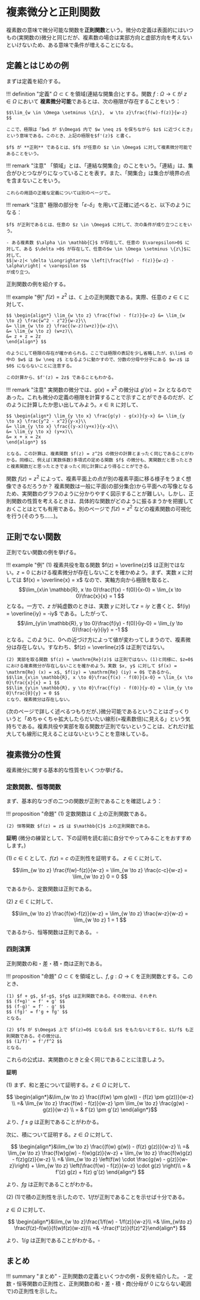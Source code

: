 # 複素微分と正則関数

複素数の意味で微分可能な関数を**正則関数**という。微分の定義は表面的にはいつもの(実関数の)微分と同じだが、複素数の場合は実部方向と虚部方向を考えないといけないため、ある意味で条件が増えることになる。

## 定義とはじめの例

まずは定義を紹介する。

!!! definition "定義"
    $\Omega \subset \mathbb{C}$ を領域(連結な開集合)とする。関数 $f: \Omega \to \mathbb{C}$ が $z \in \Omega$ において **複素微分可能**であるとは、次の極限が存在することをいう：
    
    $$\lim_{w \in \Omega \setminus \{z\},  w \to z}\frac{f(w)-f(z)}{w-z} $$
    
    ここで、極限は「$w$ が $\Omega$ 内で $w \neq z$ を保ちながら $z$ に近づくとき」という意味である。このとき、上記の極限を$f'(z)$ と書く。

    $f$ が **正則** であるとは、$f$ が任意の $z \in \Omega$ に対して複素微分可能であることをいう。

!!! remark "注意"
    「領域」とは、「連結な開集合」のことをいう。「連結」は、集合がひとつながりになっていることを表す。また、「開集合」は集合が境界の点を含まないことをいう。
    
    これらの用語の正確な定義については別のページで…

!!! remark "注意"
    極限の部分を「$\varepsilon$-$\delta$」を用いて正確に述べると、以下のようになる：
    
    $f$ が正則であるとは、任意の $z \in \Omega$ に対して、次の条件が成り立つことをいう。
    
    - ある複素数 $\alpha \in \mathbb{C}$ が存在して、任意の $\varepsilon>0$ に対して、ある $\delta >0$ が存在して、任意の$w \in \Omega \setminus \{z\}$に対して、 
    $$|w-z|< \delta \Longrightarrow \left|\frac{f(w) - f(z)}{w-z} - \alpha\right| < \varepsilon $$
    が成り立つ。

正則関数の例を紹介する。

!!! example "例"
    $f(z) = z^2$ は、$\mathbb{C}$ 上の正則関数である。実際、任意の $z \in \mathbb{C}$ に対して、
    
    $$ \begin{align*} \lim_{w \to z} \frac{f(w) - f(z)}{w-z} &= \lim_{w \to z} \frac{w^2 - z^2}{w-z}\\
    &= \lim_{w \to z} \frac{(w-z)(w+z)}{w-z}\\
    &= \lim_{w \to z} (w+z)\\
    &= z + z = 2z
    \end{align*} $$
    
    のようにして極限の存在が確かめられる。ここでは極限の表記を少し省略したが、$\lim$ の中の $w$ は $w \neq z$ となるように動かすので、分数の分母や分子にある $w-z$ は $0$ にならないことに注意する。
    
    この計算から、$f'(z) = 2z$ であることもわかる。

!!! remark "注意"
    実関数の微分では、$g(x)=x^2$ の微分は $g'(x) = 2x$ となるのであった。これも微分の定義の極限を計算することで示すことができるのだが、どのように計算したか思い出してみよう。$x \in \mathbb{R}$ に対して、

    $$ \begin{align*} \lim_{y \to x} \frac{g(y) - g(x)}{y-x} &= \lim_{y \to x} \frac{y^2 - x^2}{y-x}\\
    &= \lim_{y \to x} \frac{(y-x)(y+x)}{y-x}\\
    &= \lim_{y \to x} (y+x)\\
    &= x + x = 2x
    \end{align*} $$

    となる。この計算は、複素関数 $f(z) = z^2$ の微分の計算とまったく同じであることがわかる。同様に、例えば(実数係数)多項式の定める関数 $f$ の微分も、実関数だと思ったときと複素関数だと思ったときでまったく同じ計算により得ることができる。

関数 $f(z) = z^2$ によって、複素平面上の点が別の複素平面に移る様子をうまく想像できるだろうか？ 複素関数は一般に平面(の部分集合)から平面への写像となるため、実関数のグラフのように分かりやすく図示することが難しい。しかし、正則関数の性質を考えるときは、具体的な関数がどのように振るまうかを把握しておくことはとても有用である。別のページで $f(z) = z^2$ などの複素関数の可視化を行う(そのうち……)。

## 正則でない関数

正則でない関数の例を挙げる。

!!! example "例"
    (1) 複素共役を取る関数 $f(z) = \overline{z}$ は正則ではない。$z = 0$ における複素微分が存在しないことを確かめよう。まず、実数 $x$ に対しては $f(x) = \overline{x} = x$ なので、実軸方向から極限を取ると、
    $$\lim_{x\in \mathbb{R}, x \to 0}\frac{f(x) - f(0)}{x-0} = \lim_{x \to 0}\frac{x}{x} = 1 $$
    となる。一方で、$z$ が純虚数のときは、実数 $y$ に対して$z = iy$ と書くと、$f(iy) = \overline{iy} = -iy$ である。したがって、
    $$\lim_{y\in \mathbb{R}, y \to 0}\frac{f(iy) - f(0)}{iy-0} = \lim_{y \to 0}\frac{-iy}{iy} = -1 $$
    となる。このように、$0$への近づけ方によって値が変わってしまうので、複素微分は存在しない。すなわち、$f(z) = \overline{z}$ は正則ではない。

    (2) 実部を取る関数 $f(z) = \mathrm{Re}(z)$ は正則ではない。(1)と同様に、$z=0$ における複素微分が存在しないことを確かめよう。実数 $x, y$ に対して $f(x) = \mathrm{Re} (x) = x$, $f(iy) = \mathrm{Re} (iy) = 0$ であるから、
    $$\lim_{x\in \mathbb{R}, x \to 0}\frac{f(x) - f(0)}{x-0} = \lim_{x \to 0}\frac{x}{x} = 1 $$
    $$\lim_{y\in \mathbb{R}, y \to 0}\frac{f(y) - f(0)}{y-0} = \lim_{y \to 0}\frac{0}{y} = 0 $$
    となり、複素微分は存在しない。
    
(次のページで詳しく述べるつもりだが、)微分可能であるということはざっくりいうと「めちゃくちゃ拡大したらだいたい線形(=複素数倍)に見える」という気持ちである。複素共役や実部を取る関数が正則でないということは、どれだけ拡大しても線形に見えることはないということを意味している。

## 複素微分の性質

複素微分に関する基本的な性質をいくつか挙げる。

### 定数関数、恒等関数
まず、基本的なつぎの二つの関数が正則であることを確認しよう：

!!! proposition "命題"
    (1) 定数関数は $\mathbb{C}$ 上の正則関数である。

    (2) 恒等関数 $f(z) = z$ は $\mathbb{C}$ 上の正則関数である。

**証明** (微分の練習として、下の証明を読む前に自分でやってみることをおすすめします。)

(1) $c \in \mathbb{C}$ として、$f(z) = c$ の正則性を証明する。 $z \in \mathbb{C}$ に対して、

$$\lim_{w \to z} \frac{f(w)-f(z)}{w-z} = \lim_{w \to z} \frac{c-c}{w-z} = \lim_{w \to z} 0 = 0 $$

であるから、定数関数は正則である。

(2) $z \in \mathbb{C}$ に対して、

$$\lim_{w \to z} \frac{f(w)-f(z)}{w-z} = \lim_{w \to z} \frac{w-z}{w-z} = \lim_{w \to z} 1 = 1 $$

であるから、恒等関数は正則である。 $\square$

### 四則演算
正則関数の和・差・積・商は正則である。

!!! proposition "命題"
    $\Omega \subset \mathbb{C}$ を領域とし、$f, g: \Omega \to \mathbb{C}$ を正則関数とする。このとき、 
    
    (1) $f + g$, $f-g$, $fg$ は正則関数である。その微分は、それぞれ
    $$ (f+g)' = f' + g' $$
    $$ (f-g)' = f' - g' $$
    $$ (fg)' = f'g + fg' $$
    となる。

    (2) $f$ が $\Omega$ 上で $f(z)=0$ となる点 $z$ をもたないとすると、$1/f$ も正則関数である。その微分は、
    $$ (1/f)' = f'/f^2 $$
    となる。

これらの公式は、実関数のときと全く同じであることに注意しよう。

**証明**

(1) まず、和と差について証明する。$z \in \Omega$ に対して、

$$ \begin{align*}&\lim_{w \to z} \frac{(f(w) \pm g(w)) - (f(z) \pm g(z))}{w-z} \\ =& \lim_{w \to z} \frac{f(w) - f(z)}{w-z} \pm \lim_{w \to z} \frac{g(w) - g(z)}{w-z} \\
= & f'(z) \pm g'(z) \end{align*}$$

より、$f \pm g$ は正則であることがわかる。

次に、積について証明する。$z \in \Omega$ に対して、

$$ \begin{align*}&\lim_{w \to z} \frac{(f(w)  g(w)) - (f(z) g(z))}{w-z} \\ =& \lim_{w \to z} \frac{f(w)g(w) - f(w)g(z)}{w-z} + \lim_{w \to z} \frac{f(w)g(z) - f(z)g(z)}{w-z} \\
 =& \lim_{w \to z} \left(f(w) \cdot \frac{g(w) - g(z)}{w-z}\right) + \lim_{w \to z} \left(\frac{f(w) - f(z)}{w-z} \cdot g(z) \right)\\ 
= & f'(z) g(z) + f(z) g'(z) \end{align*} $$

より、$fg$ は正則であることがわかる。

(2) (1)で積の正則性を示したので、$1/f$が正則であることを示せば十分である。

$z \in \Omega$ に対して、

$$ \begin{align*}&\lim_{w \to z}\frac{1/f(w) - 1/f(z)}{w-z}\\
=& \lim_{w\to z} \frac{f(z)-f(w)}{f(w)f(z)(w-z)}\\
=& -\frac{f'(z)}{f(z)^2}\end{align*} $$

より、$1/g$ は正則であることがわかる。$\square$

## まとめ
!!! summary "まとめ"
    - 正則関数の定義といくつかの例・反例を紹介した。
    - 定数・恒等関数の正則性と、正則関数の和・差・積・商(分母が $0$ にならない範囲で)の正則性を示した。